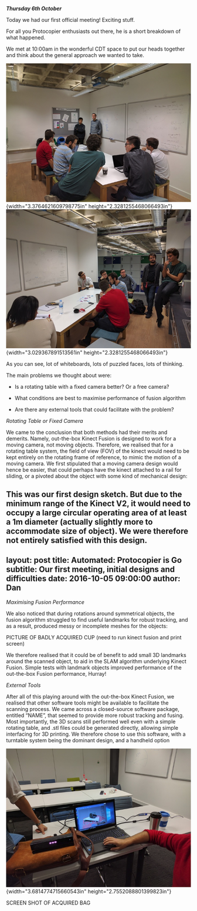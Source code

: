 ***Thursday 6th October***

Today we had our first official meeting! Exciting stuff.

For all you Protocopier enthusiasts out there, he is a short breakdown
of what happened.

We met at 10:00am in the wonderful CDT space to put our heads together
and think about the general approach we wanted to take.

![](media/image03.png){width="3.3764621609798775in"
height="2.3281255468066493in"}![](media/image04.png){width="3.029367891513561in"
height="2.3281255468066493in"}

As you can see, lot of whiteboards, lots of puzzled faces, lots of
thinking.

The main problems we thought about were:

-   Is a rotating table with a fixed camera better? Or a free camera?

-   What conditions are best to maximise performance of fusion algorithm

-   Are there any external tools that could facilitate with the problem?

*Rotating Table or Fixed Camera*

We came to the conclusion that both methods had their merits and
demerits. Namely, out-the-box Kinect Fusion is designed to work for a
moving camera, not moving objects. Therefore, we realised that for a
rotating table system, the field of view (FOV) of the kinect would need
to be kept entirely on the rotating frame of reference, to mimic the
motion of a moving camera. We first stipulated that a moving camera
design would hence be easier, that could perhaps have the kinect
attached to a rail for sliding, or a pivoted about the object with some
kind of mechanical design:

This was our first design sketch. But due to the minimum range of the
Kinect V2, it would need to occupy a large circular operating area of at
least a 1m diameter (actually slightly more to accommodate size of
object). We were therefore not entirely satisfied with this design.
---
layout: post
title: Automated: Protocopier is Go
subtitle: Our first meeting, initial designs and difficulties
date: 2016-10-05 09:00:00
author: Dan
---

*Maximising Fusion Performance*

We also noticed that during rotations around symmetrical objects, the
fusion algorithm struggled to find useful landmarks for robust tracking,
and as a result, produced messy or incomplete meshes for the objects:

PICTURE OF BADLY ACQUIRED CUP (need to run kinect fusion and print
screen)

We therefore realised that it could be of benefit to add small 3D
landmarks around the scanned object, to aid in the SLAM algorithm
underlying Kinect Fusion. Simple tests with landmark objects improved
performance of the out-the-box Fusion performance, Hurray!

*External Tools*

After all of this playing around with the out-the-box Kinect Fusion, we
realised that other software tools might be available to facilitate the
scanning process. We came across a closed-source software package,
entitled “NAME”, that seemed to provide more robust tracking and fusing.
Most importantly, the 3D scans still performed well even with a simple
rotating table, and .stl files could be generated directly, allowing
simple interfacing for 3D printing. We therefore chose to use this
software, with a turntable system being the dominant design, and a
handheld option

![](media/image05.png){width="3.6814774715660543in"
height="2.7552088801399823in"}

SCREEN SHOT OF ACQUIRED BAG
